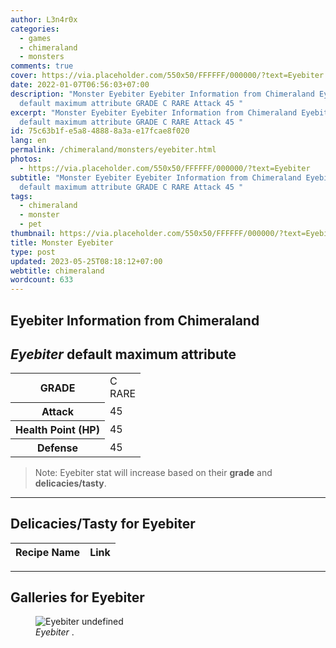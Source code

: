 ```yaml
---
author: L3n4r0x
categories:
  - games
  - chimeraland
  - monsters
comments: true
cover: https://via.placeholder.com/550x50/FFFFFF/000000/?text=Eyebiter
date: 2022-01-07T06:56:03+07:00
description: "Monster Eyebiter Eyebiter Information from Chimeraland Eyebiter
  default maximum attribute GRADE C RARE Attack 45 "
excerpt: "Monster Eyebiter Eyebiter Information from Chimeraland Eyebiter
  default maximum attribute GRADE C RARE Attack 45 "
id: 75c63b1f-e5a8-4888-8a3a-e17fcae8f020
lang: en
permalink: /chimeraland/monsters/eyebiter.html
photos:
  - https://via.placeholder.com/550x50/FFFFFF/000000/?text=Eyebiter
subtitle: "Monster Eyebiter Eyebiter Information from Chimeraland Eyebiter
  default maximum attribute GRADE C RARE Attack 45 "
tags:
  - chimeraland
  - monster
  - pet
thumbnail: https://via.placeholder.com/550x50/FFFFFF/000000/?text=Eyebiter
title: Monster Eyebiter
type: post
updated: 2023-05-25T08:18:12+07:00
webtitle: chimeraland
wordcount: 633
---
```


<link
  rel="stylesheet"
  href="https://rawcdn.githack.com/dimaslanjaka/Web-Manajemen/870a349/css/bootstrap-5-3-0-alpha3-wrapper.css"
/>
<section id="bootstrap-wrapper">
  <div data-bs-theme="dark">
    <h2>Eyebiter Information from Chimeraland</h2>
    <h2 id="attribute"><i>Eyebiter</i> default maximum attribute</h2>
    <div class="row">
      <div class="col mb-2">
        <div class="card">
          <div class="card-body">
            <table>
              <tr>
                <th>GRADE</th>
                <td>C <br /><span class="text-primary">RARE</span></td>
              </tr>
              <tr>
                <th>Attack</th>
                <td>45</td>
              </tr>
              <tr>
                <th>Health Point (HP)</th>
                <td>45</td>
              </tr>
              <tr>
                <th>Defense</th>
                <td>45</td>
              </tr>
            </table>
          </div>
        </div>
      </div>
    </div>
    <blockquote class="bd-callout bd-callout-warning">
      Note: Eyebiter stat will increase based on their <b>grade</b> and
      <b>delicacies/tasty</b>.
    </blockquote>
    <hr />
    <h2 id="delicacies">Delicacies/Tasty for Eyebiter</h2>
    <div class="card">
      <div class="card-body">
        <div class="table-responsive">
          <table class="table table-striped">
            <thead>
              <tr>
                <th>Recipe Name</th>
                <th>Link</th>
              </tr>
            </thead>
            <tbody></tbody>
          </table>
        </div>
      </div>
    </div>
    <hr />
    <div id="gallery">
      <h2>Galleries for Eyebiter</h2>
      <div class="row">
        <div class="col-lg-6 col-12">
          <figure>
            <img
              src="https://www.webmanajemen.com/undefined"
              alt="Eyebiter undefined"
            />
            <figcaption style="word-wrap: break-word">
              <i>Eyebiter</i> .
            </figcaption>
          </figure>
        </div>
      </div>
    </div>
  </div>
</section>
